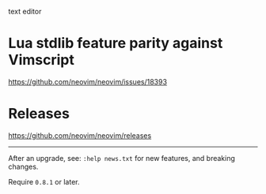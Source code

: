 text editor

# Lua stdlib feature parity against Vimscript

<https://github.com/neovim/neovim/issues/18393>

##
# Releases

<https://github.com/neovim/neovim/releases>

---

After an upgrade, see: `:help news.txt` for new features, and breaking changes.

Require `0.8.1` or later.
